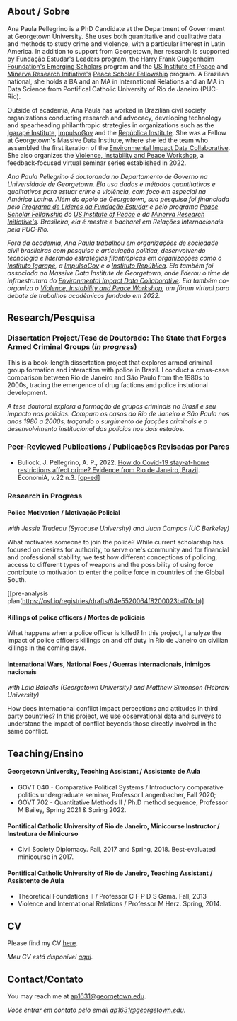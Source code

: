 ## About / Sobre

Ana Paula Pellegrino is a PhD Candidate at the Department of Government at Georgetown University. She uses both quantitative and qualitative data and methods to study crime and violence, with a particular interest in Latin America. In addition to support from Georgetown, her research is supported by [Fundação Estudar's Leaders](https://www.estudar.org.br/) program, the [Harry Frank Guggenheim Foundation's Emerging Scholars](https://www.hfg.org/2023-emerging-scholars/) program and the [US Institute of Peace](www.usip.org) and [Minerva Research Initiative's](https://minerva.defense.gov/) [Peace Scholar Fellowship](https://www.usip.org/grants-fellowships/fellowships/peace-scholar-fellowship-program) program. A Brazilian national, she holds a BA and an MA in International Relations and an MA in Data Science from Pontifical Catholic University of Rio de Janeiro (PUC-Rio).

Outside of academia, Ana Paula has worked in Brazilian civil society organizations conducting research and advocacy, developing technology and spearheading philanthropic strategies in organizations such as the [Igarapé Institute](https://igarape.org.br/), [ImpulsoGov](https://www.impulsogov.org/) and the [República Institute](https://republica.org/). She was a Fellow at Georgetown's Massive Data Institute, where she led the team who assembled the first iteration of the [Environmental Impact Data Collaborative](https://redivis.com/EIDC). She also organizes the [Violence, Instability and Peace Workshop](https://vip-workshop.github.io/), a feedback-focused virtual seminar series established in 2022.


_Ana Paula Pellegrino é doutoranda no Departamento de Governo na Universidade de Georgetown. Ela usa dados e métodos quantitativos e qualitativos para estuar crime e violência, com foco em especial na América Latina. Além do apoio de Georgetown, sua pesquisa foi financiada pelo [Programa de Líderes da Fundação Estudar](https://www.estudar.org.br/) e pelo programa [Peace Scholar Fellowship](https://www.usip.org/grants-fellowships/fellowships/peace-scholar-fellowship-program) do [US Institute of Peace](www.usip.org) e da [Minerva Research Initiative's](https://minerva.defense.gov/). Brasileira, ela é mestre e bacharel em Relações Internacionais pela PUC-Rio._

_Fora da academia, Ana Paula trabalhou em organizações de sociedade civil brasileiras com pesquisa e articulação política, desenvolvendo tecnologia e liderando estratégias filantrópicas em organizações como o [Instituto Igarapé](https://igarape.org.br/), a [ImpulsoGov](https://www.impulsogov.org/) e o [Instituto República](https://republica.org/). Ela também foi associada ao Massive Data Institute de Georgetown, onde liderou o time de infraestrutura do [Environmental Impact Data Collaborative](https://redivis.com/EIDC). Ela também co-organiza o [Violence, Instability and Peace Workshop](https://vip-workshop.github.io/), um fórum virtual para debate de trabalhos acadêmicos fundado em 2022._

## Research/Pesquisa

### Dissertation Project/Tese de Doutorado: The State that Forges Armed Criminal Groups (*in progress*)

This is a book-length dissertation project that explores armed criminal group formation and interaction with police in Brazil. I conduct a cross-case comparison between Rio de Janeiro and São Paulo from the 1980s to 2000s, tracing the emergence of drug factions and police instutional development.

_A tese doutoral explora a formação de grupos criminais no Brasil e seu impacto nas polícias. Comparo os casos do Rio de Janeiro e São Paulo nos anos 1980 a 2000s, traçando o surgimento de facções criminais e o desenvolvimento institucional das polícias nos dois estados._

### Peer-Reviewed Publications / Publicações Revisadas por Pares

- Bullock, J. Pellegrino, A. P., 2022. [How do Covid-19 stay-at-home restrictions affect crime? Evidence from Rio de Janeiro, Brazil](https://www.sciencedirect.com/science/article/pii/S1517758021000175). EconomiA, v.22 n.3.
[[op-ed](https://pp.nexojornal.com.br/opiniao/2022/Li%C3%A7%C3%B5es-pand%C3%AAmicas-para-pol%C3%ADticas-de-seguran%C3%A7a-p%C3%BAblica-efetivas)]

### Research in Progress

#### Police Motivation / Motivação Policial

_with Jessie Trudeau (Syracuse University) and Juan Campos (UC Berkeley)_

What motivates someone to join the police? While current scholarship has focused on desires for authority, to serve one's community and for financial and professional stability, we test how different conceptions of policing, access to different types of weapons and the possibility of using force contribute to motivation to enter the police force in countries of the Global South.

[[pre-analysis plan(https://osf.io/registries/drafts/64e5520064f8200023bd70cb)]

#### Killings of police officers / Mortes de policiais

What happens when a police officer is killed? In this project, I analyze the impact of police officers killings on and off duty in Rio de Janeiro on civilian killings in the coming days.

#### International Wars, National Foes / Guerras internacionais, inimigos nacionais

_with Laia Balcells (Georgetown University) and Matthew Simonson (Hebrew University)_

How does international conflict impact perceptions and attitudes in third party countries? In this project, we use observational data and surveys to understand the impact of conflict beyonds those directly involved in the same conflict. 

## Teaching/Ensino

#### Georgetown University, Teaching Assistant / Assistente de Aula
- GOVT 040 - Comparative Political Systems / Introductory comparative politics undergraduate seminar, Professor Langenbacher, Fall 2020;
- GOVT 702 - Quantitative Methods II / Ph.D method sequence, Professor M Bailey, Spring 2021 & Spring 2022.

#### Pontifical Catholic University of Rio de Janeiro, Minicourse Instructor / Instrutura de Minicurso
- Civil Society Diplomacy. Fall, 2017 and Spring, 2018. Best-evaluated minicourse in 2017.

#### Pontifical Catholic University of Rio de Janeiro, Teaching Assistant / Assistente de Aula
- Theoretical Foundations II / Professor C F P D S Gama. Fall, 2013
- Violence and International Relations / Professor M Herz. Spring, 2014.


## CV

Please find my CV [here](https://drive.google.com/file/d/1Dux7VoeAapB7Ek3BmAwYR_8IwE5iA2zW/view?usp=sharing).

_Meu CV está disponível [aqui](https://drive.google.com/file/d/1Dux7VoeAapB7Ek3BmAwYR_8IwE5iA2zW/view?usp=sharing)._


## Contact/Contato

You may reach me at <a href="mailto:ap1631@georgetown.edu">ap1631@georgetown.edu</a>.

_Você entrar em contato pelo email <a href="mailto:ap1631@georgetown.edu">ap1631@georgetown.edu</a>._
